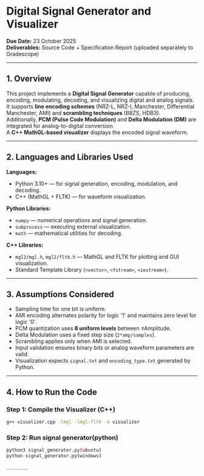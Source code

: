 # Digital Signal Generator and Visualizer

**Due Date:** 23 October 2025  
**Deliverables:** Source Code + Specification Report (uploaded separately to Gradescope)

---

## 1. Overview
This project implements a **Digital Signal Generator** capable of producing, encoding, modulating, decoding, and visualizing digital and analog signals.  
It supports **line encoding schemes** (NRZ-L, NRZ-I, Manchester, Differential Manchester, AMI) and **scrambling techniques** (B8ZS, HDB3).  
Additionally, **PCM (Pulse Code Modulation)** and **Delta Modulation (DM)** are integrated for analog-to-digital conversion.  
A **C++ MathGL-based visualizer** displays the encoded signal waveform.

---

## 2. Languages and Libraries Used
**Languages:**
- Python 3.10+ — for signal generation, encoding, modulation, and decoding.  
- C++ (MathGL + FLTK) — for waveform visualization.

**Python Libraries:**
- `numpy` — numerical operations and signal generation.  
- `subprocess` — executing external visualization.  
- `math` — mathematical utilities for decoding.

**C++ Libraries:**
- `mgl2/mgl.h`, `mgl2/fltk.h` — MathGL and FLTK for plotting and GUI visualization.  
- Standard Template Library (`<vector>`, `<fstream>`, `<iostream>`).

---

## 3. Assumptions Considered
- Sampling time for one bit is uniform.  
- AMI encoding alternates polarity for logic '1' and maintains zero level for logic '0'.  
- PCM quantization uses **8 uniform levels** between ±Amplitude.  
- Delta Modulation uses a fixed step size (`2*amp/samples`).  
- Scrambling applies only when AMI is selected.  
- Input validation ensures binary bits or analog waveform parameters are valid.  
- Visualization expects `signal.txt` and `encoding_type.txt` generated by Python.

---

## 4. How to Run the Code

### Step 1: Compile the Visualizer (C++)
```bash
g++ visualizer.cpp -lmgl -lmgl-fltk -o visualizer
```
### Step 2: Run signal generator(python)
```bash
python3 signal_generator.py(ubuntu)
python signal_generator.py(windows)

________

